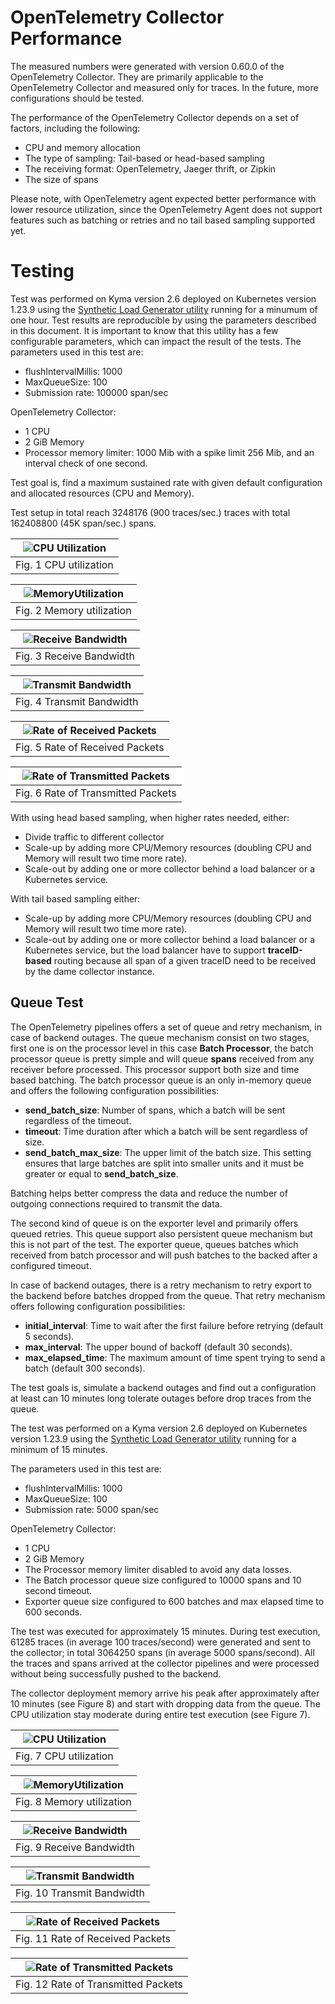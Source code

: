 # OpenTelemetry Collector Performance

The measured numbers were generated with version 0.60.0 of the OpenTelemetry Collector. They are primarily applicable to the OpenTelemetry Collector and measured only for traces. In the future, more configurations should be tested.

The performance of the OpenTelemetry Collector depends on a set of factors, including the following:

- CPU and memory allocation
- The type of sampling: Tail-based or head-based sampling
- The receiving format: OpenTelemetry, Jaeger thrift, or Zipkin
- The size of spans

Please note, with OpenTelemetry agent expected better performance with lower resource utilization, since the OpenTelemetry Agent does not support features such as batching or retries and no tail based sampling supported yet.

# Testing

Test was performed on Kyma version 2.6 deployed on Kubernetes version 1.23.9 using the [Synthetic Load Generator utility](https://github.com/Omnition/synthetic-load-generator) running for a minumum of one hour.
Test results are reproducible by using the parameters described in this document. It is important to know that this utility has a few configurable parameters, which can impact the result of the tests.
The parameters used in this test are:

- flushIntervalMillis: 1000
- MaxQueueSize: 100
- Submission rate: 100000 span/sec

OpenTelemetry Collector:
- 1 CPU
- 2 GiB Memory
- Processor memory limiter: 1000 Mib with a spike limit 256 Mib, and an interval check of one second.

Test goal is, find a maximum sustained rate with given default configuration and allocated resources (CPU and Memory).

Test setup in total reach 3248176 (900 traces/sec.) traces with total 162408800 (45K span/sec.) spans.

| ![CPU Utilization](assets/cpu.jpg) |
| :--: |
| Fig. 1 CPU utilization |


| ![MemoryUtilization](assets/memory.jpg) |
| :--: |
| Fig. 2 Memory utilization |

| ![Receive Bandwidth](assets/receive_bandwidth.jpg) |
| :--: |
| Fig. 3 Receive Bandwidth |

| ![Transmit Bandwidth](assets/transmit_bandwidth.jpg) |
| :--: |
| Fig. 4 Transmit Bandwidth |

| ![Rate of Received Packets](assets/receive_rate.jpg) |
| :--: |
| Fig. 5 Rate of Received Packets |

| ![Rate of Transmitted Packets](assets/transmit_rate.jpg) |
| :--: |
| Fig. 6 Rate of Transmitted Packets |

With using head based sampling, when higher rates needed, either:

- Divide traffic to different collector
- Scale-up by adding more CPU/Memory resources (doubling CPU and Memory will result two time more rate).
- Scale-out by adding one or more collector behind a load balancer or a Kubernetes service.

With tail based sampling either:
- Scale-up by adding more CPU/Memory resources (doubling CPU and Memory will result two time more rate).
- Scale-out by adding one or more collector behind a load balancer or a Kubernetes service, but the load balancer have to support **traceID-based** routing because all span of a given traceID need to be received by the dame collector instance.

## Queue Test

The OpenTelemetry pipelines offers a set of queue and retry mechanism, in case of backend outages. 
The queue mechanism consist on two stages, first one is on the processor level in this case **Batch Processor**, 
the batch processor queue is pretty simple and will queue **spans** received from any receiver before processed. This processor support both size and time based batching.
The batch processor queue is an only in-memory queue and offers the following configuration possibilities:

- **send_batch_size**: Number of spans, which a batch will be sent regardless of the timeout.
- **timeout**: Time duration after which a batch will be sent regardless of size.
- **send_batch_max_size**: The upper limit of the batch size. This setting ensures that large batches are split into smaller units and it must be greater or equal to **send_batch_size**.

Batching helps better compress the data and reduce the number of outgoing connections required to transmit the data.

The second kind of queue is on the exporter level and primarily offers queued retries. This queue support also persistent queue mechanism but this is not part of the test.
The exporter queue, queues batches which received from batch processor and will push batches to the backed after a configured timeout.

In case of backend outages, there is a retry mechanism to retry export to the backend before batches dropped from the queue. 
That retry mechanism offers following configuration possibilities:
- **initial_interval**: Time to wait after the first failure before retrying (default 5 seconds).
- **max_interval**: The upper bound of backoff (default 30 seconds).
- **max_elapsed_time**: The maximum amount of time spent trying to send a batch (default 300 seconds).

The test goals is, simulate a backend outages and find out a configuration at least can 10 minutes long tolerate outages before drop traces from the queue.

The test was performed on a Kyma version 2.6 deployed on Kubernetes version 1.23.9 using the [Synthetic Load Generator utility](https://github.com/Omnition/synthetic-load-generator) running for a minimum of 15 minutes.

The parameters used in this test are:

- flushIntervalMillis: 1000
- MaxQueueSize: 100
- Submission rate: 5000 span/sec

OpenTelemetry Collector:
- 1 CPU
- 2 GiB Memory
- The Processor memory limiter disabled to avoid any data losses.
- The Batch processor queue size configured to 10000 spans and 10 second timeout.
- Exporter queue size configured to 600 batches and max elapsed time to 600 seconds.

The test was executed for approximately 15 minutes. During test execution, 61285 traces (in average 100 traces/second) were generated and sent to the collector; in total 3064250 spans (in average 5000 spans/second). 
All the traces and spans arrived at the collector pipelines and were processed without being successfully pushed to the backend.

The collector deployment memory arrive his peak after approximately after 10 minutes (see Figure 8) and start with dropping data from the queue.
The CPU utilization stay moderate during entire test execution (see Figure 7).

| ![CPU Utilization](assets/cpu_queue.jpg) |
| :--: |
| Fig. 7 CPU utilization |


| ![MemoryUtilization](assets/memory_queue.jpg) |
| :--: |
| Fig. 8 Memory utilization |

| ![Receive Bandwidth](assets/receive_bandwidth_queue.jpg) |
| :--: |
| Fig. 9 Receive Bandwidth |

| ![Transmit Bandwidth](assets/transmit_bandwidth_queue.jpg) |
| :--: |
| Fig. 10 Transmit Bandwidth |

| ![Rate of Received Packets](assets/receive_rate_queue.jpg) |
| :--: |
| Fig. 11 Rate of Received Packets |

| ![Rate of Transmitted Packets](assets/transmit_rate_queue.jpg) |
| :--: |
| Fig. 12 Rate of Transmitted Packets |